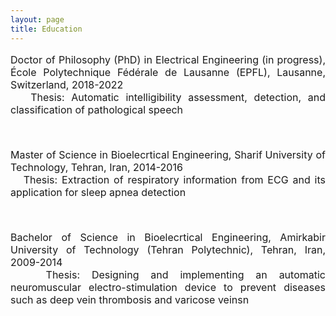 ```yaml
---
layout: page
title: Education
---
```



<font size="3">
<p align="justify">
<i class="fas fa-university"></i> Doctor of Philosophy (PhD) in Electrical Engineering (in progress), École Polytechnique Fédérale de Lausanne (EPFL), Lausanne, Switzerland, 2018-2022
<br />
&nbsp;&nbsp;<i class="fas fa-book-open"></i> Thesis: Automatic intelligibility assessment, detection, and classification of pathological speech
</p>

<!-- <a class="btn btn-outline-success"><i class="fas fa-book-open" aria-hidden="true"></i>&nbsp;{{- tag -}}&nbsp; ThesisR</a> -->

<br />

<p align="justify">
<i class="fas fa-university"></i> Master of Science in Bioelecrtical Engineering, Sharif University of Technology, Tehran, Iran, 2014-2016
<br />
&nbsp;&nbsp;<i class="fas fa-book-open"></i> Thesis: Extraction of respiratory information from ECG and its application for sleep apnea detection
</p>
   
<br />

<p align="justify">
<i class="fas fa-university"></i> Bachelor of Science in Bioelecrtical Engineering, Amirkabir University of Technology (Tehran Polytechnic), Tehran, Iran, 2009-2014
<br />   
&nbsp;&nbsp;<i class="fas fa-book-open"></i> Thesis: Designing and implementing an automatic neuromuscular electro-stimulation device to prevent diseases such as deep vein thrombosis and varicose veinsn
</p>

</font>
